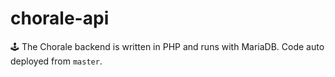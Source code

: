 # chorale-api
🕹️ The Chorale backend is written in PHP and runs with MariaDB. Code auto deployed from `master`.
